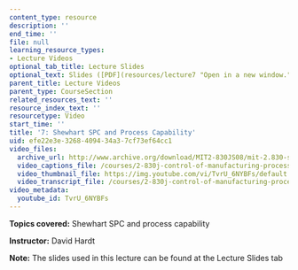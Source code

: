 ```yaml
---
content_type: resource
description: ''
end_time: ''
file: null
learning_resource_types:
- Lecture Videos
optional_tab_title: Lecture Slides
optional_text: Slides ([PDF](resources/lecture7 "Open in a new window."))
parent_title: Lecture Videos
parent_type: CourseSection
related_resources_text: ''
resource_index_text: ''
resourcetype: Video
start_time: ''
title: '7: Shewhart SPC and Process Capability'
uid: efe22e3e-3268-4094-34a3-7cf73ef64cc1
video_files:
  archive_url: http://www.archive.org/download/MIT2-830JS08/mit-2.830-s08-lec07_300k.mp4
  video_captions_file: /courses/2-830j-control-of-manufacturing-processes-sma-6303-spring-2008/156018a2faf95fab9b13ffe567671ea4_TvrU_6NYBFs.vtt
  video_thumbnail_file: https://img.youtube.com/vi/TvrU_6NYBFs/default.jpg
  video_transcript_file: /courses/2-830j-control-of-manufacturing-processes-sma-6303-spring-2008/d07dc33a85ba5b55581af0bcd136ce32_TvrU_6NYBFs.pdf
video_metadata:
  youtube_id: TvrU_6NYBFs
---
```


**Topics covered:** Shewhart SPC and process capability

**Instructor:** David Hardt

**Note:** The slides used in this lecture can be found at the Lecture Slides tab